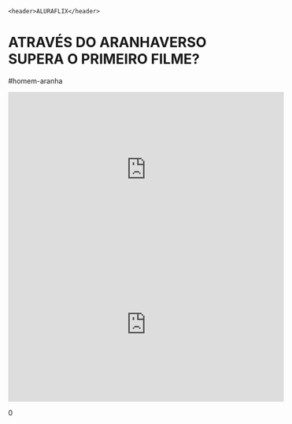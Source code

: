 <head>
    <link rel="stylesheet" href="styles.css">
</head>

<body>




    <header>ALURAFLIX</header>



</div>
<h1>ATRAVÉS DO ARANHAVERSO SUPERA O PRIMEIRO FILME?</h1>
<p>#homem-aranha</p>
<div>
    <div>
        <iframe width="560" height="315" src="https://www.youtube.com/embed/gt_fAE1Eg2Q?si=EEv-tsY_b1B2OwKE" title="YouTube video player" frameborder="0" allow="accelerometer; autoplay; clipboard-write; encrypted-media; gyroscope; picture-in-picture; web-share" referrerpolicy="strict-origin-when-cross-origin" allowfullscreen></iframe>
        </div>

<div><iframe width="560" height="315" src="https://www.youtube.com/embed/gt_fAE1Eg2Q?si=AoVrGAVjIelx9QO1" title="YouTube video player" frameborder="0" allow="accelerometer; autoplay; clipboard-write; encrypted-media; gyroscope; picture-in-picture; web-share" referrerpolicy="strict-origin-when-cross-origin" allowfullscreen></iframe></div>

0

<body>
    <html lang="pt-br">
        </html>
        
